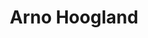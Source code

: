 ---
order: 17
category: residents
layout: post
title: Arno Hoogland
profession: product design
website: www.arnohoogland.com/
---